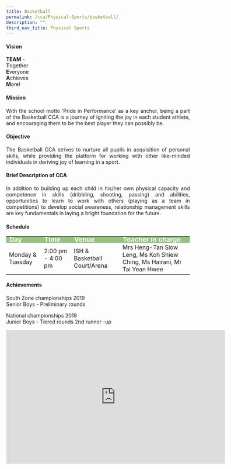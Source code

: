 ```yaml
---
title: Basketball
permalink: /cca/Physical-Sports/basketball/
description: ""
third_nav_title: Physical Sports
---
```

<h4>Vision</h4>

**TEAM** -  
**T**ogether  
**E**veryone  
**A**chieves  
**M**ore!  

<h4>Mission</h4>
<p style="text-align:justify">With the school motto ‘Pride in Performance’ as a key anchor, being a part of the Basketball CCA is a journey of igniting the joy in each student athlete, and encouraging them to be the best player they can possibly be.</p>
<h4>Objective</h4>
<p style="text-align:justify">The Basketball CCA strives to nurture all pupils in acquisition of personal skills, while providing the platform for working with other like-minded individuals in deriving joy of learning in a sport.</p>
<h4>Brief Description of CCA</h4>
<p style="text-align:justify">In addition to building up each child in his/her own physical capacity and competence in skills (dribbling, shooting, passing) and abilities, opportunities to learn to work with others (playing as a team in competitions) to develop social awareness, relationship management skills are key fundamentals in laying a bright foundation for the future.</p>
<h4>Schedule</h4>
<p>
	<table>
		<tbody>
			<tr style="line-height:10px; background-color:rgb(147,196,125); font-weight: bold; font-size:18px; color:white"><td>Day</td><td>Time</td><td>Venue</td><td>Teacher in charge</td></tr>
			<tr><td>Monday & Tuesday</td><td>2:00 pm - 4:00 pm</td><td>ISH & Basketball Court/Arena</td><td>Mrs Heng-Tan Siow Leng, Ms Koh Shiew Ching, Ms Hairani, Mr Tai Yean Hwee</td></tr>
			<tr></tr>
		</tbody>
		</table>
<h4>Achievements</h4>
<p style="text-align:justify">South Zone championships 2019<br>Senior Boys - Preliminary rounds</p>
<p style="text-align:justify">National championships 2019 <br>Junior Boys - Tiered rounds 2nd runner -up</p>

<center><iframe allowfullscreen="true" height="366" width="600" frameborder="0" src="https://docs.google.com/presentation/d/e/2PACX-1vTlUhMpHD6oap0WYMrjkZcKejIS9ExiJXb33IdFG1cWpf95V89p2cZww0xzaIbvcoZPjr51RgU4wA7T/embed?start=false&amp;loop=false&amp;delayms=3000"></iframe></center>